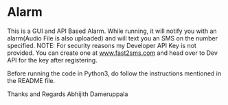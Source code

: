 # Alarm
This is a GUI and API Based Alarm. While running, it will notify you with an alarm(Audio File is also uploaded) and will text you an SMS on the number specified.
NOTE: For security reasons my Developer API Key is not provided. You can create one at www.fast2sms.com and head over to Dev API for the key after registering.


Before running the code in Python3, do follow the instructions mentioned in the README file.

Thanks and Regards
Abhijith Dameruppala
